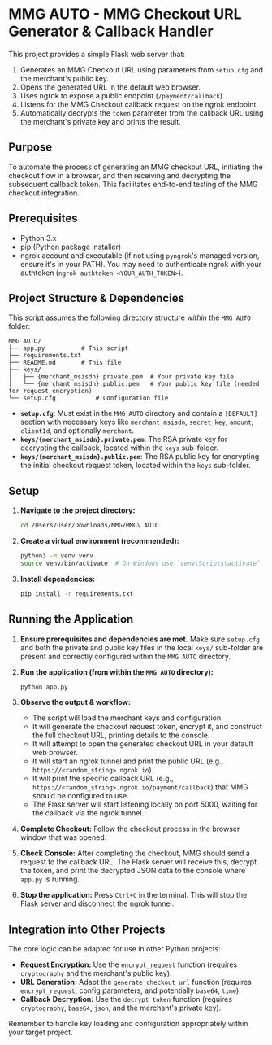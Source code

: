# MMG AUTO - MMG Checkout URL Generator & Callback Handler

This project provides a simple Flask web server that:
1.  Generates an MMG Checkout URL using parameters from `setup.cfg` and the merchant's public key.
2.  Opens the generated URL in the default web browser.
3.  Uses ngrok to expose a public endpoint (`/payment/callback`).
4.  Listens for the MMG Checkout callback request on the ngrok endpoint.
5.  Automatically decrypts the `token` parameter from the callback URL using the merchant's private key and prints the result.

## Purpose

To automate the process of generating an MMG checkout URL, initiating the checkout flow in a browser, and then receiving and decrypting the subsequent callback token. This facilitates end-to-end testing of the MMG checkout integration.

## Prerequisites

*   Python 3.x
*   pip (Python package installer)
*   ngrok account and executable (if not using `pyngrok`'s managed version, ensure it's in your PATH). You may need to authenticate ngrok with your authtoken (`ngrok authtoken <YOUR_AUTH_TOKEN>`).

## Project Structure & Dependencies

This script assumes the following directory structure *within* the `MMG AUTO` folder:

```
MMG AUTO/
├── app.py          # This script
├── requirements.txt
├── README.md       # This file
├── keys/
│   ├── {merchant_msisdn}.private.pem  # Your private key file
│   └── {merchant_msisdn}.public.pem   # Your public key file (needed for request encryption)
└── setup.cfg           # Configuration file
```

*   **`setup.cfg`**: Must exist in the `MMG AUTO` directory and contain a `[DEFAULT]` section with necessary keys like `merchant_msisdn`, `secret_key`, `amount`, `clientId`, and optionally `merchant`.
*   **`keys/{merchant_msisdn}.private.pem`**: The RSA private key for decrypting the callback, located within the `keys` sub-folder.
*   **`keys/{merchant_msisdn}.public.pem`**: The RSA public key for encrypting the initial checkout request token, located within the `keys` sub-folder.

## Setup

1.  **Navigate to the project directory:**
    ```bash
    cd /Users/user/Downloads/MMG/MMG\ AUTO
    ```

2.  **Create a virtual environment (recommended):**
    ```bash
    python3 -m venv venv
    source venv/bin/activate  # On Windows use `venv\Scripts\activate`
    ```

3.  **Install dependencies:**
    ```bash
    pip install -r requirements.txt
    ```

## Running the Application

1.  **Ensure prerequisites and dependencies are met.** Make sure `setup.cfg` and both the private and public key files in the local `keys/` sub-folder are present and correctly configured within the `MMG AUTO` directory.

2.  **Run the application (from within the `MMG AUTO` directory):**
    ```bash
    python app.py
    ```

3.  **Observe the output & workflow:**
    *   The script will load the merchant keys and configuration.
    *   It will generate the checkout request token, encrypt it, and construct the full checkout URL, printing details to the console.
    *   It will attempt to open the generated checkout URL in your default web browser.
    *   It will start an ngrok tunnel and print the public URL (e.g., `https://<random_string>.ngrok.io`).
    *   It will print the specific callback URL (e.g., `https://<random_string>.ngrok.io/payment/callback`) that MMG should be configured to use.
    *   The Flask server will start listening locally on port 5000, waiting for the callback via the ngrok tunnel.

4.  **Complete Checkout:** Follow the checkout process in the browser window that was opened.

5.  **Check Console:** After completing the checkout, MMG should send a request to the callback URL. The Flask server will receive this, decrypt the token, and print the decrypted JSON data to the console where `app.py` is running.

6.  **Stop the application:** Press `Ctrl+C` in the terminal. This will stop the Flask server and disconnect the ngrok tunnel.

## Integration into Other Projects

The core logic can be adapted for use in other Python projects:

*   **Request Encryption:** Use the `encrypt_request` function (requires `cryptography` and the merchant's public key).
*   **URL Generation:** Adapt the `generate_checkout_url` function (requires `encrypt_request`, config parameters, and potentially `base64`, `time`).
*   **Callback Decryption:** Use the `decrypt_token` function (requires `cryptography`, `base64`, `json`, and the merchant's private key).

Remember to handle key loading and configuration appropriately within your target project.
